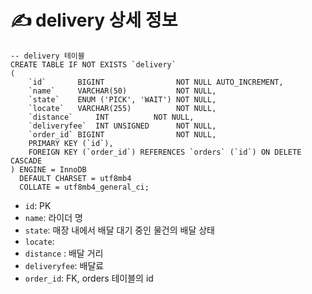 # ✍️ delivery 상세 정보

```mariadb
-- delivery 테이블
CREATE TABLE IF NOT EXISTS `delivery`
(
    `id`       BIGINT                NOT NULL AUTO_INCREMENT,
    `name`     VARCHAR(50)           NOT NULL,
    `state`    ENUM ('PICK', 'WAIT') NOT NULL,
    `locate`   VARCHAR(255)          NOT NULL,
    `distance`     INT          NOT NULL,
    `deliveryfee`  INT UNSIGNED      NOT NULL,
    `order_id` BIGINT                NOT NULL,
    PRIMARY KEY (`id`),
    FOREIGN KEY (`order_id`) REFERENCES `orders` (`id`) ON DELETE CASCADE
) ENGINE = InnoDB
  DEFAULT CHARSET = utf8mb4
  COLLATE = utf8mb4_general_ci;
```

- `id`: PK
- `name`: 라이더 명
- `state`: 매장 내에서 배달 대기 중인 물건의 배달 상태
- `locate`: 
- `distance` : 배달 거리
- `deliveryfee`: 배달료
- `order_id`: FK, orders 테이블의 id
